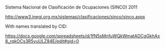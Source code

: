 Sistema Nacional de Clasificación de Ocupaciones (SINCO) 2011

http://www3.inegi.org.mx/sistemas/clasificaciones/sinco/sinco.aspx

With names translated by CID:

https://docs.google.com/spreadsheets/d/1fN5sMnfuWQkWmatADCgGkhAx8_rqkOCs3R5vuULZ84E/edit#gid=0
